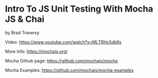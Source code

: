 # Intro To JS Unit Testing With Mocha JS & Chai

by Brad Traversy

Video: https://www.youtube.com/watch?v=MLTRHc5dk6s

More Info: https://mochajs.org/

Mocha Github page: https://github.com/mochajs/mocha

Mocha Examples: https://github.com/mochajs/mocha-examples
